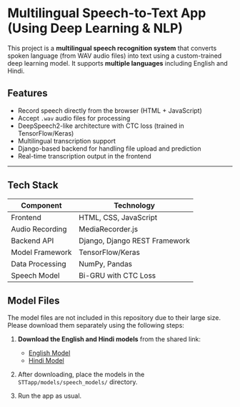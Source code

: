 # Multilingual Speech-to-Text App (Using Deep Learning & NLP)

This project is a **multilingual speech recognition system** that converts spoken language (from WAV audio files) into text using a custom-trained deep learning model. It supports **multiple languages** including English and Hindi.

## Features

* Record speech directly from the browser (HTML + JavaScript)
* Accept `.wav` audio files for processing
* DeepSpeech2-like architecture with CTC loss (trained in TensorFlow/Keras)
* Multilingual transcription support
* Django-based backend for handling file upload and prediction
* Real-time transcription output in the frontend

---

## Tech Stack

| Component       | Technology                    |
| --------------- | ----------------------------- |
| Frontend        | HTML, CSS, JavaScript         |
| Audio Recording | MediaRecorder.js              |
| Backend API     | Django, Django REST Framework |
| Model Framework | TensorFlow/Keras              |
| Data Processing | NumPy, Pandas                 |
| Speech Model    | Bi-GRU with CTC Loss          |

## Model Files

The model files are not included in this repository due to their large size. Please download them separately using the following steps:

1. **Download the English and Hindi models** from the shared link:
   - [English Model](<(https://drive.google.com/drive/folders/1MWOrn-TOJII6lTcFTLJHHiHzpyXMf5ZV?usp=drive_link)>)
   - [Hindi Model](<(https://drive.google.com/drive/folders/1CMbqfmJW39Z3D71hqP_-ix7wmnn0JTnC?usp=drive_link)>)

2. After downloading, place the models in the `STTapp/models/speech_models/` directory.

3. Run the app as usual.

